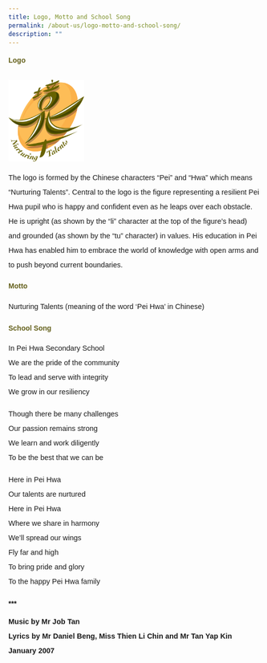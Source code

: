 ```yaml
---
title: Logo, Motto and School Song
permalink: /about-us/logo-motto-and-school-song/
description: ""
---
```

<h4 style="color:#635f1a;font-family:sans-serif;">Logo</h4>
<img style="width:30%; margin-top: 12px; align:left;" src="/images/logo.png">
<p style="font-size:14.5px; line-height:2;margin-top:15px; font-family:sans-serif;">
The logo is formed by the Chinese characters “Pei” and “Hwa” which means “Nurturing Talents”. Central to the logo is the figure representing a resilient Pei Hwa pupil who is happy and confident even as he leaps over each obstacle. He is upright (as shown by the “li” character at the top of the figure’s head) and grounded (as shown by the “tu” character) in values. His education in Pei Hwa has enabled him to embrace the world of knowledge with open arms and to push beyond current boundaries.</p>


<h4 style="color:#635f1a;font-family:sans-serif;">Motto</h4>
<p style="font-size:14.5px; line-height:2;margin-top:15px;font-family:sans-serif;">
Nurturing Talents (meaning of the word ‘Pei Hwa’ in Chinese)</p>

<h4 style="color:#635f1a;font-family:sans-serif;">School Song</h4>
<p style="font-size:14.5px; line-height:2;margin-top:15px; font-family:sans-serif;">
In Pei Hwa Secondary School<br>We are the pride of the community<br>To lead and serve with integrity<br>We grow in our resiliency</p>

<p style="margin-top:15px;font-size:14.5px; line-height:2; font-family:sans-serif;">Though there be many challenges<br>Our passion remains strong<br>We learn and work diligently<br>To be the best that we can be</p>

<p style="margin:5px 0 20px; font-size:14.5px; line-height:2; font-family:sans-serif;">Here in Pei Hwa<br>Our talents are nurtured<br>Here in Pei Hwa<br>Where we share in harmony<br>We’ll spread our wings<br>Fly far and high<br>To bring pride and glory<br>To the happy Pei Hwa family</p>
<p><strong style="font-family:sans-serif;">***</strong></p>

<p style="margin:5px 0 20px; font-size:14.5px; line-height:2; font-family:sans-serif;"><strong style="font-family:sans-serif;">Music by Mr Job Tan</strong>
<br>
<strong style="font-family:sans-serif;">Lyrics by Mr Daniel Beng, Miss Thien Li Chin and Mr Tan Yap Kin</strong>
	<br>
<strong style="font-family:sans-serif;">January 2007</strong></p>
